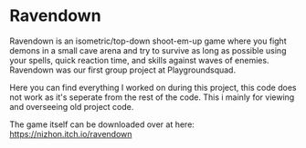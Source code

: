 # Ravendown
Ravendown is an isometric/top-down shoot-em-up game where you fight demons in a small cave arena and try to survive as long as possible using your spells, quick reaction time, and skills against waves of enemies.  Ravendown was our first group project at Playgroundsquad. 

Here you can find everything I worked on during this project, this code does not work as it's seperate from the rest of the code.
This i mainly for viewing and overseeing old project code.

The game itself can be downloaded over at here: https://nizhon.itch.io/ravendown
